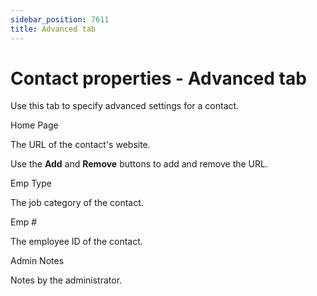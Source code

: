 ```yaml
---
sidebar_position: 7611
title: Advanced tab
---
```


# Contact properties - Advanced tab

Use this tab to specify advanced settings for a contact.

Home Page

The URL of the contact's website.

Use the **Add** and **Remove** buttons to add and remove the URL.

Emp Type

The job category of the contact.

Emp #

The employee ID of the contact.

Admin Notes

Notes by the administrator.